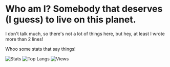 # Who am I? Somebody that deserves (I guess) to live on this planet.

I don't talk much, so there's not a lot of things here, but hey, at least I wrote more than 2 lines!



Whoo some stats that say things!

![Stats](https://github-readme-stats.vercel.app/api?username=Rapougnac&count_private=true&show_icons=true&theme=github_dark&title_color=cae426&text_color=eebb10)
![Top Langs](https://github-readme-stats.vercel.app/api/top-langs/?username=Rapougnac&layout=compact)
![Views](https://count.getloli.com/get/@Rapougnac?theme=gelbooru)
